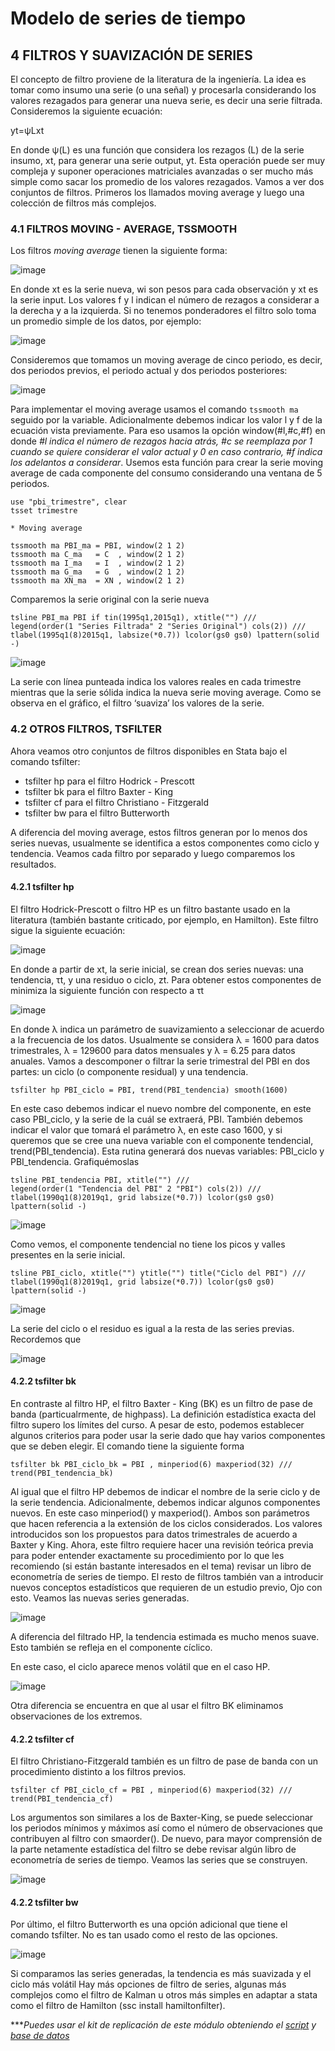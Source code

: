 # Modelo de series de tiempo

## 4  FILTROS Y SUAVIZACIÓN DE SERIES


El concepto de filtro proviene de la literatura de la ingeniería. La idea es tomar como insumo una serie (o una señal) y procesarla considerando los valores rezagados para generar una nueva serie, es decir una serie filtrada. Consideremos la siguiente ecuación:

yt=ψLxt

En donde ψ(L) es una función que considera los rezagos (L) de la serie insumo, xt, para generar una serie output, yt. Esta operación puede ser muy compleja y suponer operaciones matriciales avanzadas o ser mucho más simple como sacar los promedio de los valores rezagados. Vamos a ver dos conjuntos de filtros. Primeros los llamados moving average y luego una colección de filtros más complejos.

### 4.1 FILTROS MOVING - AVERAGE, TSSMOOTH

Los filtros _moving average_ tienen la siguiente forma:

![image](https://user-images.githubusercontent.com/106888200/224391950-7a780dd1-19f5-4d4c-b40c-3a08777f7a71.png)

En donde xt es la serie nueva, wi son pesos para cada observación y xt es la serie input. Los valores f y l indican el número de rezagos a considerar a la derecha y a la izquierda. Si no tenemos ponderadores el filtro solo toma un promedio simple de los datos, por ejemplo: 

![image](https://user-images.githubusercontent.com/106888200/224391996-14ba928e-bf67-4337-b91e-c1dd33ec1620.png)

Consideremos que tomamos un moving average de cinco periodo, es decir, dos periodos previos, el periodo actual y dos periodos posteriores:

![image](https://user-images.githubusercontent.com/106888200/224392022-0c698a58-44ee-46a9-a051-ce223ca1aaee.png)

Para implementar el moving average usamos el comando `tssmooth ma` seguido por la variable. Adicionalmente debemos indicar los valor l y f de la ecuación vista previamente. Para eso usamos la opción window(#l,#c,#f) en donde _#l indica el número de rezagos hacia atrás, #c se reemplaza por 1 cuando se quiere considerar el valor actual y 0 en caso contrario, #f indica los adelantos a considerar_. Usemos esta función para crear la serie moving average de cada componente del consumo considerando una ventana de 5 periodos.

```
use "pbi_trimestre", clear
tsset trimestre

* Moving average

tssmooth ma PBI_ma = PBI, window(2 1 2)
tssmooth ma C_ma   = C  , window(2 1 2)
tssmooth ma I_ma   = I  , window(2 1 2)
tssmooth ma G_ma   = G  , window(2 1 2)
tssmooth ma XN_ma  = XN , window(2 1 2)
```

Comparemos la serie original con la serie nueva

```
tsline PBI_ma PBI if tin(1995q1,2015q1), xtitle("") ///
legend(order(1 "Series Filtrada" 2 "Series Original") cols(2)) ///
tlabel(1995q1(8)2015q1, labsize(*0.7)) lcolor(gs0 gs0) lpattern(solid -)
```

![image](https://user-images.githubusercontent.com/106888200/224392762-b6c81757-6533-40fa-a0b4-d1365639588c.png)

La serie con línea punteada indica los valores reales en cada trimestre mientras que la serie sólida indica la nueva serie moving average. Como se observa en el gráfico, el filtro ‘suaviza’ los valores de la serie.

### 4.2 OTROS FILTROS, TSFILTER

Ahora veamos otro conjuntos de filtros disponibles en Stata bajo el comando tsfilter:

- tsfilter hp para el filtro Hodrick - Prescott
- tsfilter bk para el filtro Baxter - King
- tsfilter cf para el filtro Christiano - Fitzgerald
- tsfilter bw para el filtro Butterworth

A diferencia del moving average, estos filtros generan por lo menos dos series nuevas, usualmente se identifica a estos componentes como ciclo y tendencia. Veamos cada filtro por separado y luego comparemos los resultados.

#### 4.2.1 tsfilter hp

El filtro Hodrick-Prescott o filtro HP es un filtro bastante usado en la literatura (también bastante criticado, por ejemplo, en Hamilton). Este filtro sigue la siguiente ecuación:

![image](https://user-images.githubusercontent.com/106888200/224393171-4c72b681-8cee-436b-9bee-f2a014f9a5e9.png)

En donde a partir de xt, la serie inicial, se crean dos series nuevas: una tendencia, τt, y una residuo o ciclo, zt. Para obtener estos componentes de minimiza la siguiente función con respecto a τt

![image](https://user-images.githubusercontent.com/106888200/224393120-cad76dc6-8d9d-4beb-aba2-5955c967762c.png)

En donde λ indica un parámetro de suavizamiento a seleccionar de acuerdo a la frecuencia de los datos. Usualmente se considera λ = 1600 para datos trimestrales, λ = 129600 para datos mensuales y λ = 6.25 para datos anuales.
Vamos a descomponer o filtrar la serie trimestral del PBI en dos partes: un ciclo (o componente residual) y una tendencia. 

```
tsfilter hp PBI_ciclo = PBI, trend(PBI_tendencia) smooth(1600)
```

En este caso debemos indicar el nuevo nombre del componente, en este caso PBI_ciclo, y la serie de la cuál se extraerá, PBI. También debemos indicar el valor que tomará el parámetro λ, en este caso 1600, y si queremos que se cree una nueva variable con el componente tendencial, trend(PBI_tendencia). Esta rutina generará dos nuevas variables:
PBI_ciclo y PBI_tendencia. Grafiquémoslas

```
tsline PBI_tendencia PBI, xtitle("") ///
legend(order(1 "Tendencia del PBI" 2 "PBI") cols(2)) ///
tlabel(1990q1(8)2019q1, grid labsize(*0.7)) lcolor(gs0 gs0) lpattern(solid -)
```

![image](https://user-images.githubusercontent.com/106888200/224393518-c8d9a651-4daa-4cff-b101-83a84382bc3c.png)

Como vemos, el componente tendencial no tiene los picos y valles presentes en la serie inicial.

```
tsline PBI_ciclo, xtitle("") ytitle("") title("Ciclo del PBI") ///
tlabel(1990q1(8)2019q1, grid labsize(*0.7)) lcolor(gs0 gs0) lpattern(solid -)
```

![image](https://user-images.githubusercontent.com/106888200/224393606-bb504bda-a79e-4396-be54-ac517fd65de3.png)

La serie del ciclo o el residuo es igual a la resta de las series previas. Recordemos que 

![image](https://user-images.githubusercontent.com/106888200/224393745-2b5ef235-7e04-4c22-a436-1f33137ca122.png)

#### 4.2.2 tsfilter bk

En contraste al filtro HP, el filtro Baxter - King (BK) es un filtro de pase de banda (particualrmente, de highpass). La definición estadística exacta del filtro supero los límites del curso. A pesar de esto, podemos establecer algunos criterios para poder usar la serie dado que hay varios componentes que se deben elegir. El comando tiene la siguiente forma 

```
tsfilter bk PBI_ciclo_bk = PBI , minperiod(6) maxperiod(32) ///
trend(PBI_tendencia_bk)
```

Al igual que el filtro HP debemos de indicar el nombre de la serie ciclo y de la serie tendencia. Adicionalmente, debemos indicar algunos componentes nuevos. En este caso minperiod() y maxperiod(). Ambos son parámetros que hacen referencia a la extensión de los ciclos considerados. Los valores introducidos son los propuestos para datos trimestrales de acuerdo a Baxter y King. Ahora, este filtro requiere hacer una revisión teórica previa para poder entender exactamente su procedimiento por lo que les recomiendo (si están bastante interesados en el tema) revisar un libro de econometría de series de tiempo. El resto de filtros también van a introducir nuevos conceptos estadísticos que requieren de un estudio previo, Ojo con esto.
Veamos las nuevas series generadas. 

![image](https://user-images.githubusercontent.com/106888200/224418775-223c98ac-7e6c-4daa-99a1-054f3d499a59.png)

A diferencia del filtrado HP, la tendencia estimada es mucho menos suave. Esto también se refleja en el componente cíclico.

En este caso, el ciclo aparece menos volátil que en el caso HP.

![image](https://user-images.githubusercontent.com/106888200/224418855-f3daa034-9240-4af9-9dca-71cd0b2da7d8.png)

Otra diferencia se encuentra en que al usar el filtro BK eliminamos observaciones de los extremos.

#### 4.2.2 tsfilter cf

El filtro Christiano-Fitzgerald también es un filtro de pase de banda con un procedimiento distinto a los filtros previos.

```
tsfilter cf PBI_ciclo_cf = PBI , minperiod(6) maxperiod(32) ///
trend(PBI_tendencia_cf)
```

Los argumentos son similares a los de Baxter-King, se puede seleccionar los periodos mínimos y máximos así como el número de observaciones que contribuyen al filtro con smaorder(). De nuevo, para mayor comprensión de la parte netamente estadística del filtro se debe revisar algún libro de econometría de series de tiempo. Veamos las series que se construyen.

![image](https://user-images.githubusercontent.com/106888200/224419030-d47caf71-463b-47da-9d7c-5f5351a5d7a2.png)

#### 4.2.2 tsfilter bw

Por último, el filtro Butterworth es una opción adicional que tiene el comando tsfilter. No es tan usado como el resto de las opciones. 

![image](https://user-images.githubusercontent.com/106888200/224419312-78c4559a-10ea-4886-84a7-0f12b97495bb.png)

Si comparamos las series generadas, la tendencia es más suavizada y el ciclo más volátil Hay más opciones de filtro de series, algunas más complejos como el filtro de Kalman u otros más simples en adaptar a stata como el filtro de Hamilton (ssc install hamiltonfilter).

****Puedes usar el kit de replicación de este módulo obteniendo el [script](https://github.com/Gladys91/Proyecto_STATA/tree/main/_An%C3%A1lisis/Scripts/Conceptos%20b%C3%A1sicos "script") y [base de datos](https://github.com/Gladys91/Proyecto_STATA/tree/main/_An%C3%A1lisis/Data "base de datos")*

